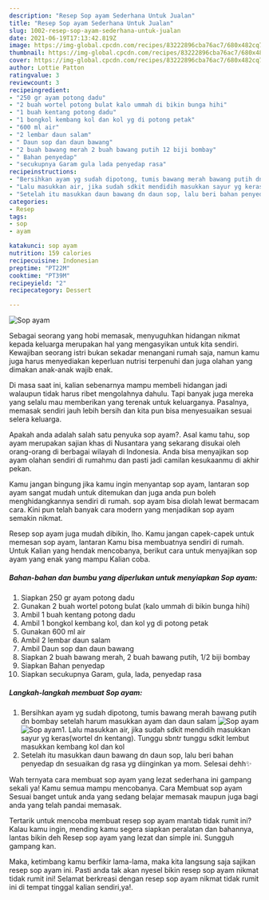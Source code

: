 ```yaml
---
description: "Resep Sop ayam Sederhana Untuk Jualan"
title: "Resep Sop ayam Sederhana Untuk Jualan"
slug: 1002-resep-sop-ayam-sederhana-untuk-jualan
date: 2021-06-19T17:13:42.819Z
image: https://img-global.cpcdn.com/recipes/83222896cba76ac7/680x482cq70/sop-ayam-foto-resep-utama.jpg
thumbnail: https://img-global.cpcdn.com/recipes/83222896cba76ac7/680x482cq70/sop-ayam-foto-resep-utama.jpg
cover: https://img-global.cpcdn.com/recipes/83222896cba76ac7/680x482cq70/sop-ayam-foto-resep-utama.jpg
author: Lottie Patton
ratingvalue: 3
reviewcount: 3
recipeingredient:
- "250 gr ayam potong dadu"
- "2 buah wortel potong bulat kalo ummah di bikin bunga hihi"
- "1 buah kentang potong dadu"
- "1 bongkol kembang kol dan kol yg di potong petak"
- "600 ml air"
- "2 lembar daun salam"
- " Daun sop dan daun bawang"
- "2 buah bawang merah 2 buah bawang putih 12 biji bombay"
- " Bahan penyedap"
- "secukupnya Garam gula lada penyedap rasa"
recipeinstructions:
- "Bersihkan ayam yg sudah dipotong, tumis bawang merah bawang putih dn bombay setelah harum masukkan ayam dan daun salam"
- "Lalu masukkan air, jika sudah sdkit mendidih masukkan sayur yg keras(wortel dn kentang). Tunggu sbntr tunggu sdkit lembut masukkan kembang kol dan kol"
- "Setelah itu masukkan daun bawang dn daun sop, lalu beri bahan penyedap dn sesuaikan dg rasa yg diinginkan ya mom. Selesai dehh✨"
categories:
- Resep
tags:
- sop
- ayam

katakunci: sop ayam 
nutrition: 159 calories
recipecuisine: Indonesian
preptime: "PT22M"
cooktime: "PT39M"
recipeyield: "2"
recipecategory: Dessert

---
```



![Sop ayam](https://img-global.cpcdn.com/recipes/83222896cba76ac7/680x482cq70/sop-ayam-foto-resep-utama.jpg)

Sebagai seorang yang hobi memasak, menyuguhkan hidangan nikmat kepada keluarga merupakan hal yang mengasyikan untuk kita sendiri. Kewajiban seorang istri bukan sekadar menangani rumah saja, namun kamu juga harus menyediakan keperluan nutrisi terpenuhi dan juga olahan yang dimakan anak-anak wajib enak.

Di masa  saat ini, kalian sebenarnya mampu membeli hidangan jadi walaupun tidak harus ribet mengolahnya dahulu. Tapi banyak juga mereka yang selalu mau memberikan yang terenak untuk keluarganya. Pasalnya, memasak sendiri jauh lebih bersih dan kita pun bisa menyesuaikan sesuai selera keluarga. 



Apakah anda adalah salah satu penyuka sop ayam?. Asal kamu tahu, sop ayam merupakan sajian khas di Nusantara yang sekarang disukai oleh orang-orang di berbagai wilayah di Indonesia. Anda bisa menyajikan sop ayam olahan sendiri di rumahmu dan pasti jadi camilan kesukaanmu di akhir pekan.

Kamu jangan bingung jika kamu ingin menyantap sop ayam, lantaran sop ayam sangat mudah untuk ditemukan dan juga anda pun boleh menghidangkannya sendiri di rumah. sop ayam bisa diolah lewat bermacam cara. Kini pun telah banyak cara modern yang menjadikan sop ayam semakin nikmat.

Resep sop ayam juga mudah dibikin, lho. Kamu jangan capek-capek untuk memesan sop ayam, lantaran Kamu bisa membuatnya sendiri di rumah. Untuk Kalian yang hendak mencobanya, berikut cara untuk menyajikan sop ayam yang enak yang mampu Kalian coba.

<!--inarticleads1-->

##### Bahan-bahan dan bumbu yang diperlukan untuk menyiapkan Sop ayam:

1. Siapkan 250 gr ayam potong dadu
1. Gunakan 2 buah wortel potong bulat (kalo ummah di bikin bunga hihi)
1. Ambil 1 buah kentang potong dadu
1. Ambil 1 bongkol kembang kol, dan kol yg di potong petak
1. Gunakan 600 ml air
1. Ambil 2 lembar daun salam
1. Ambil  Daun sop dan daun bawang
1. Siapkan 2 buah bawang merah, 2 buah bawang putih, 1/2 biji bombay
1. Siapkan  Bahan penyedap
1. Siapkan secukupnya Garam, gula, lada, penyedap rasa




<!--inarticleads2-->

##### Langkah-langkah membuat Sop ayam:

1. Bersihkan ayam yg sudah dipotong, tumis bawang merah bawang putih dn bombay setelah harum masukkan ayam dan daun salam
<img src="https://img-global.cpcdn.com/steps/98789deb208cf2e6/160x128cq70/sop-ayam-langkah-memasak-1-foto.jpg" alt="Sop ayam"><img src="https://img-global.cpcdn.com/steps/6cfc235359d3053a/160x128cq70/sop-ayam-langkah-memasak-1-foto.jpg" alt="Sop ayam">1. Lalu masukkan air, jika sudah sdkit mendidih masukkan sayur yg keras(wortel dn kentang). Tunggu sbntr tunggu sdkit lembut masukkan kembang kol dan kol
1. Setelah itu masukkan daun bawang dn daun sop, lalu beri bahan penyedap dn sesuaikan dg rasa yg diinginkan ya mom. Selesai dehh✨




Wah ternyata cara membuat sop ayam yang lezat sederhana ini gampang sekali ya! Kamu semua mampu mencobanya. Cara Membuat sop ayam Sesuai banget untuk anda yang sedang belajar memasak maupun juga bagi anda yang telah pandai memasak.

Tertarik untuk mencoba membuat resep sop ayam mantab tidak rumit ini? Kalau kamu ingin, mending kamu segera siapkan peralatan dan bahannya, lantas bikin deh Resep sop ayam yang lezat dan simple ini. Sungguh gampang kan. 

Maka, ketimbang kamu berfikir lama-lama, maka kita langsung saja sajikan resep sop ayam ini. Pasti anda tak akan nyesel bikin resep sop ayam nikmat tidak rumit ini! Selamat berkreasi dengan resep sop ayam nikmat tidak rumit ini di tempat tinggal kalian sendiri,ya!.


